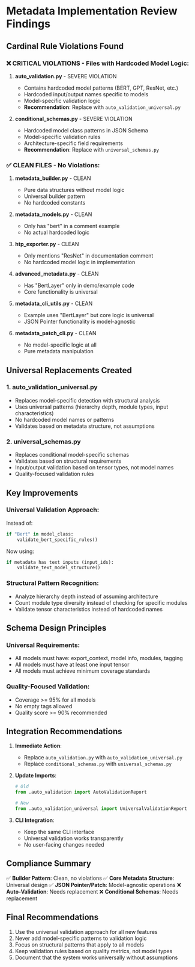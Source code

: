 # Metadata Implementation Review Findings

## Cardinal Rule Violations Found

### ❌ CRITICAL VIOLATIONS - Files with Hardcoded Model Logic:

1. **auto_validation.py** - SEVERE VIOLATION
   - Contains hardcoded model patterns (BERT, GPT, ResNet, etc.)
   - Hardcoded input/output names specific to models
   - Model-specific validation logic
   - **Recommendation**: Replace with `auto_validation_universal.py`

2. **conditional_schemas.py** - SEVERE VIOLATION  
   - Hardcoded model class patterns in JSON Schema
   - Model-specific validation rules
   - Architecture-specific field requirements
   - **Recommendation**: Replace with `universal_schemas.py`

### ✅ CLEAN FILES - No Violations:

1. **metadata_builder.py** - CLEAN
   - Pure data structures without model logic
   - Universal builder pattern
   - No hardcoded constants

2. **metadata_models.py** - CLEAN
   - Only has "bert" in a comment example
   - No actual hardcoded logic

3. **htp_exporter.py** - CLEAN
   - Only mentions "ResNet" in documentation comment
   - No hardcoded model logic in implementation

4. **advanced_metadata.py** - CLEAN
   - Has "BertLayer" only in demo/example code
   - Core functionality is universal

5. **metadata_cli_utils.py** - CLEAN
   - Example uses "BertLayer" but core logic is universal
   - JSON Pointer functionality is model-agnostic

6. **metadata_patch_cli.py** - CLEAN
   - No model-specific logic at all
   - Pure metadata manipulation

## Universal Replacements Created

### 1. auto_validation_universal.py
- Replaces model-specific detection with structural analysis
- Uses universal patterns (hierarchy depth, module types, input characteristics)
- No hardcoded model names or patterns
- Validates based on metadata structure, not assumptions

### 2. universal_schemas.py  
- Replaces conditional model-specific schemas
- Validates based on structural requirements
- Input/output validation based on tensor types, not model names
- Quality-focused validation rules

## Key Improvements

### Universal Validation Approach:
Instead of:
```python
if "Bert" in model_class:
    validate_bert_specific_rules()
```

Now using:
```python
if metadata has text inputs (input_ids):
    validate_text_model_structure()
```

### Structural Pattern Recognition:
- Analyze hierarchy depth instead of assuming architecture
- Count module type diversity instead of checking for specific modules
- Validate tensor characteristics instead of hardcoded names

## Schema Design Principles

### Universal Requirements:
- All models must have: export_context, model info, modules, tagging
- All models must have at least one input tensor
- All models must achieve minimum coverage standards

### Quality-Focused Validation:
- Coverage >= 95% for all models
- No empty tags allowed
- Quality score >= 90% recommended

## Integration Recommendations

1. **Immediate Action**:
   - Replace `auto_validation.py` with `auto_validation_universal.py`
   - Replace `conditional_schemas.py` with `universal_schemas.py`

2. **Update Imports**:
   ```python
   # Old
   from .auto_validation import AutoValidationReport
   
   # New  
   from .auto_validation_universal import UniversalValidationReport
   ```

3. **CLI Integration**:
   - Keep the same CLI interface
   - Universal validation works transparently
   - No user-facing changes needed

## Compliance Summary

✅ **Builder Pattern**: Clean, no violations
✅ **Core Metadata Structure**: Universal design
✅ **JSON Pointer/Patch**: Model-agnostic operations
❌ **Auto-Validation**: Needs replacement
❌ **Conditional Schemas**: Needs replacement

## Final Recommendations

1. Use the universal validation approach for all new features
2. Never add model-specific patterns to validation logic
3. Focus on structural patterns that apply to all models
4. Keep validation rules based on quality metrics, not model types
5. Document that the system works universally without assumptions